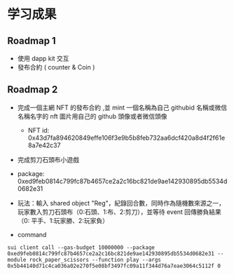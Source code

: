# 学习成果

## Roadmap 1

- 使用 dapp kit 交互
- 發布合約 ( counter & Coin )

## Roadmap 2

- 完成一個主網 NFT 的發布合約 ,並 mint 一個名稱為自己 githubid 名稱或微信名稱名字的 nft 圖片用自己的 github 頭像或者微信頭像

  - NFT id: 0x43d7fa894620849effe106f3e9b5b8feb732aa6dcf420a8d4f2f61e8a7e42c37

- 完成剪刀石頭布小遊戲
- package: 0xed9feb0814c799fc87b4657ce2a2c16bc821de9ae142930895db5534d0682e31
- 玩法：輸入 shared object "Reg"，紀錄回合數，同時作為隨機數來源之一，玩家數入剪刀石頭布（0:石頭、1:布、2:剪刀），並等待 event 回傳勝負結果（0: 平手、1:玩家勝、2:玩家負）
- command

```
sui client call --gas-budget 10000000 --package 0xed9feb0814c799fc87b4657ce2a2c16bc821de9ae142930895db5534d0682e31 --module rock_paper_scissors --function play --args  0x5b44140d71c4ca036a02e270f5e08bf3497fc09a11f344d76a7eae3064c5112f 0
```
